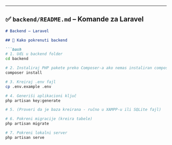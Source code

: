 
---

## ✅ `backend/README.md` – Komande za Laravel

```md
# Backend – Laravel

## 🔧 Kako pokrenuti backend

```bash
# 1. Uđi u backend folder
cd backend

# 2. Instaliraj PHP pakete preko Composer-a ako nemas instaliran composer
composer install

# 3. Kreiraj .env fajl
cp .env.example .env

# 4. Generiši aplikacioni ključ
php artisan key:generate

# 5. (Proveri da je baza kreirana - ručno u XAMPP-u ili SQLite fajl)

# 6. Pokreni migracije (kreira tabele)
php artisan migrate

# 7. Pokreni lokalni server
php artisan serve
